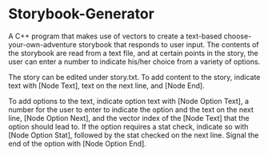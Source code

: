 # Storybook-Generator

A C++ program that makes use of vectors to create a text-based choose-your-own-adventure storybook that responds to user input. The contents of the storybook are read from a text file, and at certain points in the story, the user can enter a number to indicate his/her choice from a variety of options. 

The story can be edited under story.txt. To add content to the story, indicate text with [Node Text], text on the next line, and [Node End].

To add options to the text, indicate option text with [Node Option Text], a number for the user to enter to indicate the option and the text on the next line, [Node Option Next], and the vector index of the [Node Text] that the option should lead to. If the option requires a stat check, indicate so with [Node Option Stat], followed by the stat checked on the next line. Signal the end of the option with [Node Option End].
